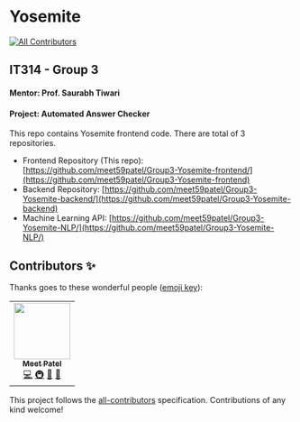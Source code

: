 # Yosemite
<!-- ALL-CONTRIBUTORS-BADGE:START - Do not remove or modify this section -->
[![All Contributors](https://img.shields.io/badge/all_contributors-1-orange.svg?style=flat-square)](#contributors-)
<!-- ALL-CONTRIBUTORS-BADGE:END -->

## IT314 - Group 3

#### Mentor: Prof. Saurabh Tiwari

#### Project: Automated Answer Checker

This repo contains Yosemite frontend code. There are total of 3 repositories.

-   Frontend Repository (This repo): [https://github.com/meet59patel/Group3-Yosemite-frontend/](https://github.com/meet59patel/Group3-Yosemite-frontend)
-   Backend Repository: [https://github.com/meet59patel/Group3-Yosemite-backend/](https://github.com/meet59patel/Group3-Yosemite-backend)
-   Machine Learning API: [https://github.com/meet59patel/Group3-Yosemite-NLP/](https://github.com/meet59patel/Group3-Yosemite-NLP/)



## Contributors ✨

Thanks goes to these wonderful people ([emoji key](https://allcontributors.org/docs/en/emoji-key)):

<!-- ALL-CONTRIBUTORS-LIST:START - Do not remove or modify this section -->
<!-- prettier-ignore-start -->
<!-- markdownlint-disable -->
<table>
  <tr>
    <td align="center"><a href="https://meetpatel.github.io/"><img src="https://avatars.githubusercontent.com/u/45785817?v=4?s=100" width="100px;" alt=""/><br /><sub><b>Meet Patel</b></sub></a><br /><a href="https://github.com/meet59patel/Group3-Yosemite-frontend/commits?author=meet59patel" title="Code">💻</a> <a href="#infra-meet59patel" title="Infrastructure (Hosting, Build-Tools, etc)">🚇</a> <a href="#maintenance-meet59patel" title="Maintenance">🚧</a> <a href="#projectManagement-meet59patel" title="Project Management">📆</a></td>
  </tr>
</table>

<!-- markdownlint-restore -->
<!-- prettier-ignore-end -->

<!-- ALL-CONTRIBUTORS-LIST:END -->

This project follows the [all-contributors](https://github.com/all-contributors/all-contributors) specification. Contributions of any kind welcome!
